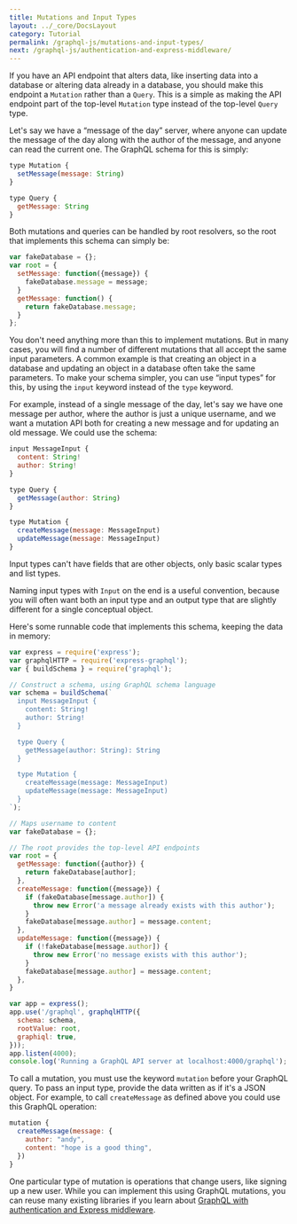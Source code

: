 ```yaml
---
title: Mutations and Input Types
layout: ../_core/DocsLayout
category: Tutorial
permalink: /graphql-js/mutations-and-input-types/
next: /graphql-js/authentication-and-express-middleware/
---
```


If you have an API endpoint that alters data, like inserting data into a database or altering data already in a database, you should make this endpoint a `Mutation` rather than a `Query`. This is a simple as making the API endpoint part of the top-level `Mutation` type instead of the top-level `Query` type.

Let's say we have a “message of the day” server, where anyone can update the message of the day along with the author of the message, and anyone can read the current one. The GraphQL schema for this is simply:

```javascript
type Mutation {
  setMessage(message: String)
}

type Query {
  getMessage: String
}
```

Both mutations and queries can be handled by root resolvers, so the root that implements this schema can simply be:

```javascript
var fakeDatabase = {};
var root = {
  setMessage: function({message}) {
    fakeDatabase.message = message;
  }
  getMessage: function() {
    return fakeDatabase.message;
  }
};
```

You don't need anything more than this to implement mutations. But in many cases, you will find a number of different mutations that all accept the same input parameters. A common example is that creating an object in a database and updating an object in a database often take the same parameters. To make your schema simpler, you can use “input types” for this, by using the `input` keyword instead of the `type` keyword.

For example, instead of a single message of the day, let's say we have one message per author, where the author is just a unique username, and we want a mutation API both for creating a new message and for updating an old message. We could use the schema:

```javascript
input MessageInput {
  content: String!
  author: String!
}

type Query {
  getMessage(author: String)
}

type Mutation {
  createMessage(message: MessageInput)
  updateMessage(message: MessageInput)
}
```

Input types can't have fields that are other objects, only basic scalar types and list types.

Naming input types with `Input` on the end is a useful convention, because you will often want both an input type and an output type that are slightly different for a single conceptual object.

Here's some runnable code that implements this schema, keeping the data in memory:

```javascript
var express = require('express');
var graphqlHTTP = require('express-graphql');
var { buildSchema } = require('graphql');

// Construct a schema, using GraphQL schema language
var schema = buildSchema(`
  input MessageInput {
    content: String!
    author: String!
  }

  type Query {
    getMessage(author: String): String
  }

  type Mutation {
    createMessage(message: MessageInput)
    updateMessage(message: MessageInput)
  }
`);

// Maps username to content
var fakeDatabase = {};

// The root provides the top-level API endpoints
var root = {
  getMessage: function({author}) {
    return fakeDatabase[author];
  },
  createMessage: function({message}) {
    if (fakeDatabase[message.author]) {
      throw new Error('a message already exists with this author');
    }
    fakeDatabase[message.author] = message.content;
  },
  updateMessage: function({message}) {
    if (!fakeDatabase[message.author]) {
      throw new Error('no message exists with this author');
    }
    fakeDatabase[message.author] = message.content;
  },
}

var app = express();
app.use('/graphql', graphqlHTTP({
  schema: schema,
  rootValue: root,
  graphiql: true,
}));
app.listen(4000);
console.log('Running a GraphQL API server at localhost:4000/graphql');
```

To call a mutation, you must use the keyword `mutation` before your GraphQL query. To pass an input type, provide the data written as if it's a JSON object. For example, to call `createMessage` as defined above you could use this GraphQL operation:

```javascript
mutation {
  createMessage(message: {
    author: "andy",
    content: "hope is a good thing",
  })
}
```

One particular type of mutation is operations that change users, like signing up a new user. While you can implement this using GraphQL mutations, you can reuse many existing libraries if you learn about [GraphQL with authentication and Express middleware](/graphql-js/authentication-and-express-middleware/).
